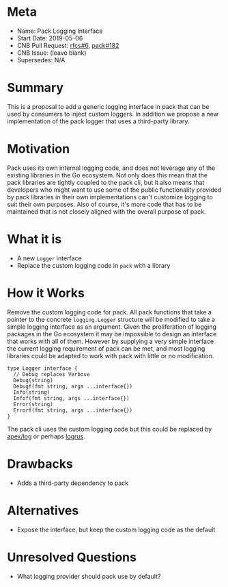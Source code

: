 # Meta
[meta]: #meta
- Name: Pack Logging Interface
- Start Date: 2019-05-06
- CNB Pull Request: [rfcs#6](https://github.com/buildpacks/rfcs/pull/6), [pack#182](https://github.com/buildpacks/pack/pull/182)
- CNB Issue: (leave blank)
- Supersedes: N/A

# Summary
[summary]: #summary

This is a proposal to add a generic logging interface in pack that can be used by consumers to inject custom loggers. In addition we propose a new implementation of the pack logger that uses a third-party library.

# Motivation
[motivation]: #motivation

Pack uses its own internal logging code, and does not leverage any of the existing libraries in the Go ecosystem.  Not only does this mean that the pack libraries are tightly coupled to the pack cli, but it also means that developers who might want to use some of the public functionality provided by pack libraries in their own implementations can't customize logging to suit their own purposes. Also of course, it's more code that has to be maintained that is not closely aligned with the overall purpose of pack.

# What it is
[what-it-is]: #what-it-is

- A new `Logger` interface
- Replace the custom logging code in `pack` with a library

# How it Works
[how-it-works]: #how-it-works

Remove the custom logging code for pack.  All pack functions that take a pointer to the concrete `logging.Logger`  structure will be modified to take a simple logging interface as an argument.  Given the proliferation of logging packages in the Go ecosystem it may be impossible to design an interface that works with all of them. However by supplying a very simple interface the current logging requirement of pack can be met, and most logging libraries could be adapted to work with pack with little or no modification.  

```
type Logger interface {
  // Debug replaces Verbose
  Debug(string)
  Debugf(fmt string, args ...interface{})
  Info(string)
  Infof(fmt string, args ...interface{})
  Error(string)
  Errorf(fmt string, args ...interface{})
}
```

The pack cli uses the custom logging code but this could be replaced by [apex/log](https://github.com/apex/log) or perhaps [logrus](https://github.com/sirupsen/logrus).

# Drawbacks
[drawbacks]: #drawbacks

- Adds a third-party dependency to pack

# Alternatives
[alternatives]: #alternatives

- Expose the interface, but keep the custom logging code as the default

# Unresolved Questions
[unresolved-questions]: #unresolved-questions

- What logging provider should pack use by default?
